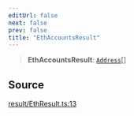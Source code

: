 ```yaml
---
editUrl: false
next: false
prev: false
title: "EthAccountsResult"
---
```


> **EthAccountsResult**: [`Address`](/reference/tevm/actions-types/type-aliases/address/)[]

## Source

[result/EthResult.ts:13](https://github.com/evmts/tevm-monorepo/blob/main/packages/actions-types/src/result/EthResult.ts#L13)
